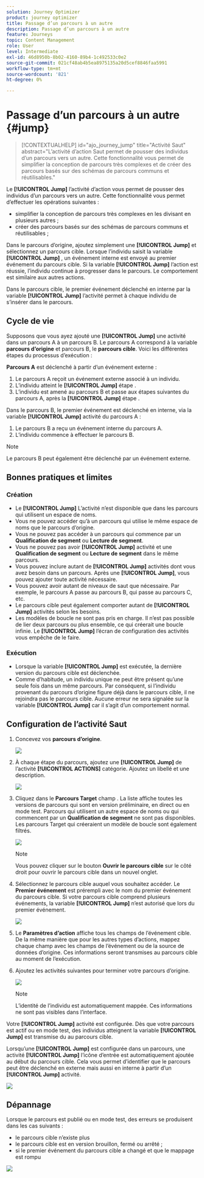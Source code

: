 ```yaml
---
solution: Journey Optimizer
product: journey optimizer
title: Passage d’un parcours à un autre
description: Passage d’un parcours à un autre
feature: Journeys
topic: Content Management
role: User
level: Intermediate
exl-id: 46d8950b-8b02-4160-89b4-1c492533c0e2
source-git-commit: 021cf48ab4b5ea8975135a20d5cef8846faa5991
workflow-type: tm+mt
source-wordcount: '821'
ht-degree: 0%

---
```


# Passage d’un parcours à un autre {#jump}

>[!CONTEXTUALHELP]
>id="ajo_journey_jump"
>title="Activité Saut"
>abstract="L’activité d’action Saut permet de pousser des individus d’un parcours vers un autre. Cette fonctionnalité vous permet de simplifier la conception de parcours très complexes et de créer des parcours basés sur des schémas de parcours communs et réutilisables."

Le **[!UICONTROL Jump]** l’activité d’action vous permet de pousser des individus d’un parcours vers un autre. Cette fonctionnalité vous permet d’effectuer les opérations suivantes :

* simplifier la conception de parcours très complexes en les divisant en plusieurs autres ;
* créer des parcours basés sur des schémas de parcours communs et réutilisables ;

Dans le parcours d’origine, ajoutez simplement une **[!UICONTROL Jump]** et sélectionnez un parcours cible. Lorsque l’individu saisit la variable **[!UICONTROL Jump]** , un événement interne est envoyé au premier événement du parcours cible. Si la variable **[!UICONTROL Jump]** l’action est réussie, l’individu continue à progresser dans le parcours. Le comportement est similaire aux autres actions.

Dans le parcours cible, le premier événement déclenché en interne par la variable **[!UICONTROL Jump]** l’activité permet à chaque individu de s’insérer dans le parcours.

## Cycle de vie

Supposons que vous ayez ajouté une **[!UICONTROL Jump]** une activité dans un parcours A à un parcours B. Le parcours A correspond à la variable **parcours d’origine** et parcours B, le **parcours cible**.
Voici les différentes étapes du processus d’exécution :

**Parcours A** est déclenché à partir d’un événement externe :

1. Le parcours A reçoit un événement externe associé à un individu.
1. L’individu atteint le **[!UICONTROL Jump]** étape .
1. L’individu est amené au parcours B et passe aux étapes suivantes du parcours A, après la **[!UICONTROL Jump]** étape .

Dans le parcours B, le premier événement est déclenché en interne, via la variable **[!UICONTROL Jump]** activité du parcours A :

1. Le parcours B a reçu un événement interne du parcours A.
1. L’individu commence à effectuer le parcours B.

>[!NOTE]
>
>Le parcours B peut également être déclenché par un événement externe.

## Bonnes pratiques et limites

### Création

* Le **[!UICONTROL Jump]** L’activité n’est disponible que dans les parcours qui utilisent un espace de noms.
* Vous ne pouvez accéder qu’à un parcours qui utilise le même espace de noms que le parcours d’origine.
* Vous ne pouvez pas accéder à un parcours qui commence par un **Qualification de segment** ou **Lecture de segment**.
* Vous ne pouvez pas avoir **[!UICONTROL Jump]** activité et une **Qualification de segment** ou **Lecture de segment** dans le même parcours.
* Vous pouvez inclure autant de **[!UICONTROL Jump]** activités dont vous avez besoin dans un parcours. Après une **[!UICONTROL Jump]**, vous pouvez ajouter toute activité nécessaire.
* Vous pouvez avoir autant de niveaux de saut que nécessaire. Par exemple, le parcours A passe au parcours B, qui passe au parcours C, etc.
* Le parcours cible peut également comporter autant de **[!UICONTROL Jump]** activités selon les besoins.
* Les modèles de boucle ne sont pas pris en charge. Il n’est pas possible de lier deux parcours ou plus ensemble, ce qui créerait une boucle infinie. Le **[!UICONTROL Jump]** l’écran de configuration des activités vous empêche de le faire.

### Exécution

* Lorsque la variable **[!UICONTROL Jump]** est exécutée, la dernière version du parcours cible est déclenchée.
* Comme d’habitude, un individu unique ne peut être présent qu’une seule fois dans un même parcours. Par conséquent, si l’individu provenant du parcours d’origine figure déjà dans le parcours cible, il ne rejoindra pas le parcours cible. Aucune erreur ne sera signalée sur la variable **[!UICONTROL Jump]** car il s’agit d’un comportement normal.

## Configuration de l’activité Saut

1. Concevez vos **parcours d’origine**.

   ![](assets/jump1.png)

1. À chaque étape du parcours, ajoutez une **[!UICONTROL Jump]** de l’activité **[!UICONTROL ACTIONS]** catégorie. Ajoutez un libellé et une description.

   ![](assets/jump2.png)

1. Cliquez dans le **Parcours Target** champ .
La liste affiche toutes les versions de parcours qui sont en version préliminaire, en direct ou en mode test. Parcours qui utilisent un autre espace de noms ou qui commencent par un **Qualification de segment** ne sont pas disponibles. Les parcours Target qui créeraient un modèle de boucle sont également filtrés.

   ![](assets/jump3.png)

   >[!NOTE]
   >
   >Vous pouvez cliquer sur le bouton **Ouvrir le parcours cible** sur le côté droit pour ouvrir le parcours cible dans un nouvel onglet.

1. Sélectionnez le parcours cible auquel vous souhaitez accéder.
Le **Premier événement** est prérempli avec le nom du premier événement du parcours cible. Si votre parcours cible comprend plusieurs événements, la variable **[!UICONTROL Jump]** n’est autorisé que lors du premier événement.

   ![](assets/jump4.png)

1. Le **Paramètres d’action** affiche tous les champs de l’événement cible. De la même manière que pour les autres types d’actions, mappez chaque champ avec les champs de l’événement ou de la source de données d’origine. Ces informations seront transmises au parcours cible au moment de l’exécution.
1. Ajoutez les activités suivantes pour terminer votre parcours d’origine.

   ![](assets/jump5.png)


   >[!NOTE]
   >
   >L’identité de l’individu est automatiquement mappée. Ces informations ne sont pas visibles dans l’interface.

Votre **[!UICONTROL Jump]** activité est configurée. Dès que votre parcours est actif ou en mode test, des individus atteignent la variable **[!UICONTROL Jump]** est transmise du au parcours cible.

Lorsqu’une **[!UICONTROL Jump]** est configurée dans un parcours, une activité **[!UICONTROL Jump]** l’icône d’entrée est automatiquement ajoutée au début du parcours cible. Cela vous permet d’identifier que le parcours peut être déclenché en externe mais aussi en interne à partir d’un **[!UICONTROL Jump]** activité.

![](assets/jump7.png)

## Dépannage

Lorsque le parcours est publié ou en mode test, des erreurs se produisent dans les cas suivants :
* le parcours cible n’existe plus
* le parcours cible est en version brouillon, fermé ou arrêté ;
* si le premier événement du parcours cible a changé et que le mappage est rompu

![](assets/jump6.png)
